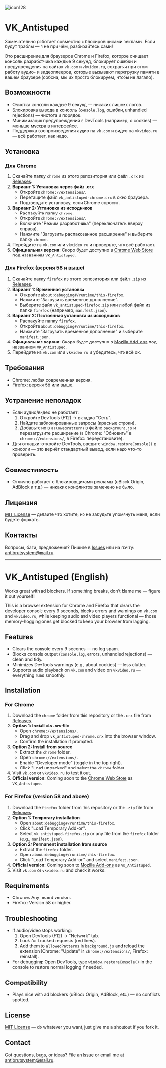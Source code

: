 
![icon128](https://github.com/user-attachments/assets/7f4a685b-39f3-4f0e-8dd7-6208081b04c2)

# VK_Antistuped

Замечательно работает совместно с блокировщиками рекламы. Если будут траблы — я не при чём, разбирайтесь сами!

Это расширение для браузеров Chrome и Firefox, которое очищает консоль разработчика каждые 9 секунд, блокирует ошибки и предупреждения на сайтах `vk.com` и `vkvideo.ru`, сохраняя при этом работу аудио- и видеоплееров, которые вызывают перегрузку памяти в вашем браузере (собсна, мы их просто блокируем, чтобы не лагало).

## Возможности
- Очистка консоли каждые 9 секунд — никаких лишних логов.
- Блокировка вывода в консоль (`console.log`, ошибки, unhandled rejections) — чистота и порядок.
- Минимизация предупреждений в DevTools (например, о cookies) — меньше мусора в интерфейсе.
- Поддержка воспроизведения аудио на `vk.com` и видео на `vkvideo.ru` — всё работает, как надо.

## Установка

### Для Chrome
1. Скачайте папку `chrome` из этого репозитория или файл `.crx` из [Releases](https://github.com/AlterEgo00001/VK_Antistuped/releases).
2. **Вариант 1: Установка через файл .crx**
   - Откройте `chrome://extensions/`.
   - Перетащите файл `vk_antistuped-chrome.crx` в окно браузера.
   - Подтвердите установку, если Chrome спросит.
3. **Вариант 2: Установка из исходников**
   - Распакуйте папку `chrome`.
   - Откройте `chrome://extensions/`.
   - Включите "Режим разработчика" (переключатель вверху справа).
   - Нажмите "Загрузить распакованное расширение" и выберите папку `chrome`.
4. Перейдите на `vk.com` или `vkvideo.ru` и проверьте, что всё работает.
5. **Официальная версия**: Скоро будет доступно в [Chrome Web Store](https://chromewebstore.google.com/) под названием `VK_Antistuped`.

### Для Firefox (версия 58 и выше)
1. Скачайте папку `firefox` из этого репозитория или файл `.zip` из [Releases](https://github.com/AlterEgo00001/VK_Antistuped/releases).
2. **Вариант 1: Временная установка**
   - Откройте `about:debugging#/runtime/this-firefox`.
   - Нажмите "Загрузить временное дополнение".
   - Выберите файл `vk_antistuped-firefox.zip` или любой файл из папки `firefox` (например, `manifest.json`).
3. **Вариант 2: Постоянная установка из исходников**
   - Распакуйте папку `firefox`.
   - Откройте `about:debugging#/runtime/this-firefox`.
   - Нажмите "Загрузить временное дополнение" и выберите `manifest.json`.
4. **Официальная версия**: Скоро будет доступно в [Mozilla Add-ons](https://addons.mozilla.org/) под названием `VK_Antistuped`.
5. Перейдите на `vk.com` или `vkvideo.ru` и убедитесь, что всё ок.

## Требования
- Chrome: любая современная версия.
- Firefox: версия 58 или выше.

## Устранение неполадок
- Если аудио/видео не работает:
  1. Откройте DevTools (F12) → вкладка "Сеть".
  2. Найдите заблокированные запросы (красные строки).
  3. Добавьте их в `allowedPatterns` в файле `background.js` и перезагрузите расширение (в Chrome: "Обновить" в `chrome://extensions/`, в Firefox: переустановите).
- Для отладки: откройте DevTools, введите `window.restoreConsole()` в консоли — это вернёт стандартный вывод, если надо что-то проверить.

## Совместимость
- Отлично работает с блокировщиками рекламы (uBlock Origin, AdBlock и т.д.) — никаких конфликтов замечено не было.

## Лицензия
[MIT License](LICENSE) — делайте что хотите, но не забудьте упомянуть меня, если будете форкать.

## Контакты
Вопросы, баги, предложения? Пишите в [Issues](https://github.com/AlterEgo00001/VK_Antistuped/issues) или на почту: [antibrutsystem@mail.ru](mailto:antibrutsystem@mail.ru).

---

# VK_Antistuped (English)

Works great with ad blockers. If something breaks, don’t blame me — figure it out yourself!

This is a browser extension for Chrome and Firefox that clears the developer console every 9 seconds, blocks errors and warnings on `vk.com` and `vkvideo.ru`, while keeping audio and video players functional — those memory-hogging ones get blocked to keep your browser from lagging.

## Features
- Clears the console every 9 seconds — no log spam.
- Blocks console output (`console.log`, errors, unhandled rejections) — clean and tidy.
- Minimizes DevTools warnings (e.g., about cookies) — less clutter.
- Supports audio playback on `vk.com` and video on `vkvideo.ru` — everything runs smoothly.

## Installation

### For Chrome
1. Download the `chrome` folder from this repository or the `.crx` file from [Releases](https://github.com/AlterEgo00001/VK_Antistuped/releases).
2. **Option 1: Install via .crx file**
   - Open `chrome://extensions/`.
   - Drag and drop `vk_antistuped-chrome.crx` into the browser window.
   - Confirm the installation if prompted.
3. **Option 2: Install from source**
   - Extract the `chrome` folder.
   - Open `chrome://extensions/`.
   - Enable "Developer mode" (toggle in the top right).
   - Click "Load unpacked" and select the `chrome` folder.
4. Visit `vk.com` or `vkvideo.ru` to test it out.
5. **Official version**: Coming soon to the [Chrome Web Store](https://chromewebstore.google.com/) as `VK_Antistuped`.

### For Firefox (version 58 and above)
1. Download the `firefox` folder from this repository or the `.zip` file from [Releases](https://github.com/AlterEgo00001/VK_Antistuped/releases).
2. **Option 1: Temporary installation**
   - Open `about:debugging#/runtime/this-firefox`.
   - Click "Load Temporary Add-on".
   - Select `vk_antistuped-firefox.zip` or any file from the `firefox` folder (e.g., `manifest.json`).
3. **Option 2: Permanent installation from source**
   - Extract the `firefox` folder.
   - Open `about:debugging#/runtime/this-firefox`.
   - Click "Load Temporary Add-on" and select `manifest.json`.
4. **Official version**: Coming soon to [Mozilla Add-ons](https://addons.mozilla.org/) as `VK_Antistuped`.
5. Visit `vk.com` or `vkvideo.ru` and check it works.

## Requirements
- Chrome: Any recent version.
- Firefox: Version 58 or higher.

## Troubleshooting
- If audio/video stops working:
  1. Open DevTools (F12) → "Network" tab.
  2. Look for blocked requests (red lines).
  3. Add them to `allowedPatterns` in `background.js` and reload the extension (Chrome: "Update" in `chrome://extensions/`, Firefox: reinstall).
- For debugging: Open DevTools, type `window.restoreConsole()` in the console to restore normal logging if needed.

## Compatibility
- Plays nice with ad blockers (uBlock Origin, AdBlock, etc.) — no conflicts spotted.

## License
[MIT License](LICENSE) — do whatever you want, just give me a shoutout if you fork it.

## Contact
Got questions, bugs, or ideas? File an [Issue](https://github.com/AlterEgo00001/VK_Antistuped/issues) or email me at [antibrutsystem@mail.ru](mailto:antibrutsystem@mail.ru).

